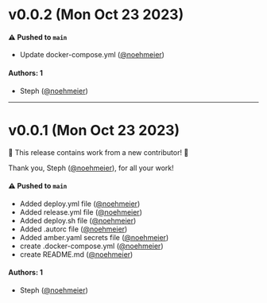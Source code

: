 # v0.0.2 (Mon Oct 23 2023)

#### ⚠️ Pushed to `main`

- Update docker-compose.yml ([@noehmeier](https://github.com/noehmeier))

#### Authors: 1

- Steph ([@noehmeier](https://github.com/noehmeier))

---

# v0.0.1 (Mon Oct 23 2023)

:tada: This release contains work from a new contributor! :tada:

Thank you, Steph ([@noehmeier](https://github.com/noehmeier)), for all your work!

#### ⚠️ Pushed to `main`

- Added deploy.yml file ([@noehmeier](https://github.com/noehmeier))
- Added release.yml file ([@noehmeier](https://github.com/noehmeier))
- Added deploy.sh file ([@noehmeier](https://github.com/noehmeier))
- Added .autorc file ([@noehmeier](https://github.com/noehmeier))
- Added amber.yaml secrets file ([@noehmeier](https://github.com/noehmeier))
- create .docker-compose.yml ([@noehmeier](https://github.com/noehmeier))
- create README.md ([@noehmeier](https://github.com/noehmeier))

#### Authors: 1

- Steph ([@noehmeier](https://github.com/noehmeier))
